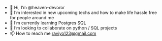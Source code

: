 - 👋 Hi, I’m @heaven-devoror
- 👀 I’m interested in new upcoming techs and how to make life hassle free for people around me
- 🌱 I’m currently learning Postgres SQL
- 💞️ I’m looking to collaborate on python / SQL projects
- 📫 How to reach me raviyo123@gmail.com

<!---
heaven-devoror/heaven-devoror is a ✨ special ✨ repository because its `README.md` (this file) appears on your GitHub profile.
You can click the Preview link to take a look at your changes.
--->
